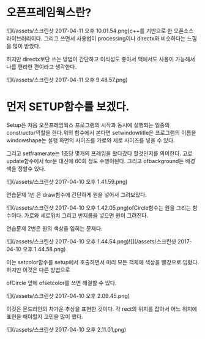 # 오픈프레임웍스란?

![](/assets/스크린샷 2017-04-11 오후 10.01.54.png)c++를 기반으로 한 오픈소스 라이브러리이다. 그리고 쓰면서 사용법이 processing이나 directx와 비슷하다는 느낌을 많이 받았다. 

하지만 directx보단 쓰는 방법이 간단하고 이식성도 좋아서 맥에서도 사용이 가능해서 나름 편리한 편이라고 생각한다.

![](/assets/스크린샷 2017-04-11 오후 9.48.57.png)

# 먼저 SETUP함수를 보겠다.

Setup은 처음 오픈프레임웍스 프로그램의 시작과 동시에 실행되는 일종의 constructor역할을 한다.위의 함수에서 본다면 setwindowtitle은 프로그램의 이름을 windowshape는 실행 화면의 사이즈를 가로와 세로 사이즈를 넣을 수 있다. 

그리고 setframerate는 1초당 몇개의 프레임을 왔다갔다 할것인지를 의미한다. 고로 update함수에서 for문 대신에 60회 정도 수행이된다.  그리고 ofbackground는 배경색을 정할수 있다. 



![](/assets/스크린샷 2017-04-10 오후 1.41.59.png)

연습문제 1번 은 draw함수에 간단하게 원을 넣어서 그려보았다.

![](/assets/스크린샷 2017-04-10 오후 1.42.05.png)ofCircle함수는 원을 그리는 함수이다. 가로와 세로위치 그리고 반지름을 넣으면 원이 그려진다.

연습문제 2번은 원의 색상을 입히는 문제다.

![](/assets/스크린샷 2017-04-10 오후 1.44.54.png)![](/assets/스크린샷 2017-04-10 오후 1.44.58.png)

이는 setcolor함수를 setup에서 호출하면서 미리 모든 객체에 색상을 빨강으로 입혔다. 하지만 이것은 다른 방법으로 

ofCircle 앞에 ofsetcolor를 쓰면 해결할 수 있다.

![](/assets/스크린샷 2017-04-10 오후 2.09.45.png)

이것은 몬드리안의 차가운 추상을 표현한 것이다. 각 rect의 위치를 잡아서 어느 위치에 표현을 해야할지 고민을 많이 했다.

![](/assets/스크린샷 2017-04-10 오후 2.11.01.png)

